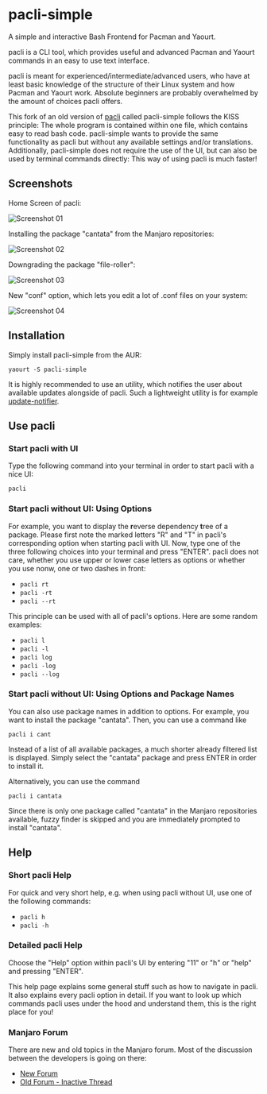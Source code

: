 # pacli-simple
A simple and interactive Bash Frontend for Pacman and Yaourt.

pacli is a CLI tool, which provides useful and advanced Pacman and Yaourt commands in an easy to use text interface. 

pacli is meant for experienced/intermediate/advanced users, who have at least basic knowledge of the structure of their Linux system and how Pacman and Yaourt work. Absolute beginners are probably overwhelmed by the amount of choices pacli offers.

This fork of an old version of [pacli](https://github.com/Manjaro-Pek/pacli) called pacli-simple follows the KISS principle: The whole program is contained within one file, which contains easy to read bash code. pacli-simple wants to provide the same functionality as pacli but without any available settings and/or translations. Additionally, pacli-simple does not require the use of the UI, but can also be used by terminal commands directly: This way of using pacli is much faster!


## Screenshots

Home Screen of pacli:

![Screenshot 01](http://s18.postimg.org/8dz7xjlzt/screen.png)


Installing the package "cantata" from the Manjaro repositories:

![Screenshot 02](http://s32.postimg.org/50okof26t/pacli_simple2.gif)


Downgrading the package "file-roller":

![Screenshot 03](http://i.imgur.com/kKzqbSl.png)


New "conf" option, which lets you edit a lot of .conf files on your system:

![Screenshot 04](https://s18.postimg.org/5jgervr7t/conf.png)


## Installation

Simply install pacli-simple from the AUR:
```
yaourt -S pacli-simple
```

It is highly recommended to use an utility, which notifies the user about available updates alongside of pacli. Such a lightweight utility is for example [update-notifier](https://github.com/Chrysostomus/update-notifier).


## Use pacli

### Start pacli with UI
Type the following command into your terminal in order to start pacli with a nice UI:
```
pacli
```

### Start pacli without UI: Using Options
For example, you want to display the **r**everse dependency **t**ree of a package. Please first note the marked letters "R" and "T" in pacli's corresponding option when starting pacli with UI.
Now, type one of the three following choices into your terminal and press "ENTER". pacli does not care, whether you use upper or lower case letters as options or whether you use nonw, one or two dashes in front:
- `pacli rt`
- `pacli -rt`
- `pacli --rt`

This principle can be used with all of pacli's options. Here are some random examples:
- `pacli l`
- `pacli -l`
- `pacli log`
- `pacli -log`
- `pacli --log`

### Start pacli without UI: Using Options and Package Names

You can also use package names in addition to options. For example, you want to install the package "cantata". Then, you can use a command like
```
pacli i cant
```
Instead of a list of all available packages, a much shorter already filtered list is displayed. Simply select the "cantata" package and press ENTER in order to install it.


Alternatively, you can use the command
```
pacli i cantata
```
Since there is only one package called "cantata" in the Manjaro repositories available, fuzzy finder is skipped and you are immediately prompted to install "cantata".


## Help

### Short pacli Help
For quick and very short help, e.g. when using pacli without UI, use one of the following commands:
- `pacli h`
- `pacli -h`

### Detailed pacli Help
Choose the "Help" option within pacli's UI by entering "11" or "h" or "help" and pressing "ENTER".

This help page explains some general stuff such as how to navigate in pacli. It also explains every pacli option in detail. If you want to look up which commands pacli uses under the hood and understand them, this is the right place for you!

### Manjaro Forum
There are new and old topics in the Manjaro forum. Most of the discussion between the developers is going on there:
 - [New Forum](https://forum.manjaro.org/t/pacli-simple-a-simple-bash-frontend-for-pacman-and-yaourt/677)
 - [Old Forum - Inactive Thread](https://classicforum.manjaro.org/index.php?topic=21399.0)
